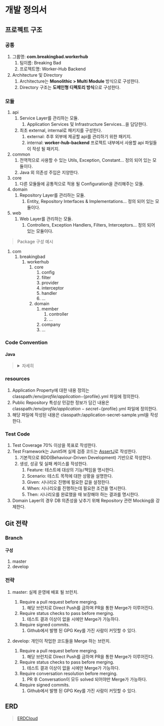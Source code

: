 # 개발 정의서

## 프로젝트 구조
### 공통
1. 그룹명: **com.breakingbad.workerhub** 
   1. 팀이름: Breaking Bad 
   2. 프로젝트명: Worker-Hub Backend
2. Architecture 및 Directory
   1. Architecture는 **Monolithic > Multi Module** 방식으로 구성한다.
   2. Directory 구조는 **도메인형 디렉토리 방식**으로 구성한다.

### 모듈
1. api
   1. Service Layer를 관리하는 모듈.
      1. Application Services 및 Infrastructure Services...을 담당한다.
   2. 최초 external, internal로 패키지를 구성한다.
      1. external: 추후 외부에 제공할 api를 관리하기 위한 패키지.
      2. internal: **worker-hub-backend** 프로젝트 내부에서 사용할 api 파일들이 작성 될 패키지.
2. common
   1. 전역적으로 사용할 수 있는 Utils, Exception, Constant... 정의 되어 있는 모듈이다.
   2. Java 외 의존성 주입은 지양한다.
3. core
   1. 다른 모듈들에 공통적으로 적용 될 Configuration을 관리해주는 모듈.
4. domain
   1. Repository Layer를 관리하는 모듈.
      1. Entity, Repository Interfaces & Implementations... 정의 되어 있는 모듈이다.
5. web
   1. Web Layer를 관리하는 모듈.
      1. Controllers, Exception Handlers, Filters, Interceptors... 정의 되어 있는 모듈이다.

> Package 구성 예시
1. com
   1. breakingbad
      1. workerhub
         1. core
            1. config
            2. filter
            3. provider
            4. interceptor
            5. handler
            6. ...
         2. domain
            1. member
               1. controller
               2. ...
            2. company
            3. ...

### Code Convention

#### Java
> <details>
>  <summary>자세히</summary>
>
>  1. 한 메서드에서 한 단계 들여쓰기만 사용하자.
>   > Use only one level of indentation.
>
>  2. else 예약어를 쓰지 말자.
>  > Don’t use the else keyword.
>
>  3. 모든 원시값과 문자열을 포장하자.
>   > Wrap all primitives and strings.
>
>  4. 일급 컬렉션을 사용하자.
>   > Use first-class collections.
>
>  5. 한 줄에서 한개의 점만 사용하자.
>   > Use only one dot per line
>
>  6. 축약하지 말자.
>  >  Don’t abbreviate.
>
>  7.  모든 엔티티를  작게 유지하자.
>  >  Keep all entities small.
>
>  8. 클래스는 변수 두 개를 넘지 않게 하자.
>  >  Don’t use any classes with more than two instance variables.
>
>  9. Getter / Setter / Properties를 사용하지 말자.
>  > Don’t use any getters/setters/properties
>  > * Setter 사용은 강력하게 지양한다.
> </details>

### resources
1. Application Property에 대한 내용 정의는 classpath:/env/${profile}/application-${profile}.yml 파일에 정의한다.
2. Public Repository 특성상 민감한 정보가 담긴 내용은 classpath:/env/${profile}/application-secret-${profile}.yml 파일에 정의한다.
3. 해당 파일에 작성된 내용은 classpath:/application-secret-sample.yml을 작성한다.

### Test Code
1. Test Coverage 70% 이상을 목표로 작성한다.
2. Test Framework는 Junit5며 실제 검증 코드는 [AssertJ](https://joel-costigliola.github.io/assertj/)로 작성한다.
   1. 기본적으로 BDD(Behaviour-Driven Development) 기반으로 작성한다.
   2. 생성, 성공 및 실패 케이스를 작성한다.
      1. Feature: 테스트에 대상의 기능/책임을 명시한다.
      2. Scenario: 테스트 목적에 대한 상황을 설명한다.
      3. Given: 시나리오 진행에 필요한 값을 설정한다.
      4. When: 시나리오를 진행하는데 필요한 조건을 명시한다.
      5. Then: 시나리오를 완료했을 때 보장해야 하는 결과를 명시한다.
3. Domain Layer의 경우 DB 의존성을 낮추기 위해 Repository 관련 Mocking을 강제한다. 

## Git 전략

### Branch

#### 구성
1. master
2. develop

### 전략
1. master: 실제 운영에 배포 될 브런치.
   1. Require a pull request before merging.
      1. 해당 브런치로 Direct Push를 금하며 PR을 통한 Merge가 이루어진다.
   2. Require status checks to pass before merging.
      1. 테스트 결과 이상이 없을 시에만 Merge가 가능하다.
   3. Require signed commits.
      1. Github에서 발행 된 GPG Key를 가진 사람이 커밋할 수 있다.

2. develop: 개인이 작업한 코드들을 Merge 하는 브런치.
   1. Require a pull request before merging.
      1. 해당 브런치로 Direct Push를 금하며 PR을 통한 Merge가 이루어진다.
   2. Require status checks to pass before merging.
      1. 테스트 결과 이상이 없을 시에만 Merge가 가능하다.
   3. Require conversation resolution before merging.
      1. PR 후 Conversation이 모두 solved 되어야만 Merge가 가능하다.
   4. Require signed commits.
      1. Github에서 발행 된 GPG Key를 가진 사람이 커밋할 수 있다.

## ERD
> [ERDCloud](https://www.erdcloud.com/d/CKSfMbhWhHDN52AiS)